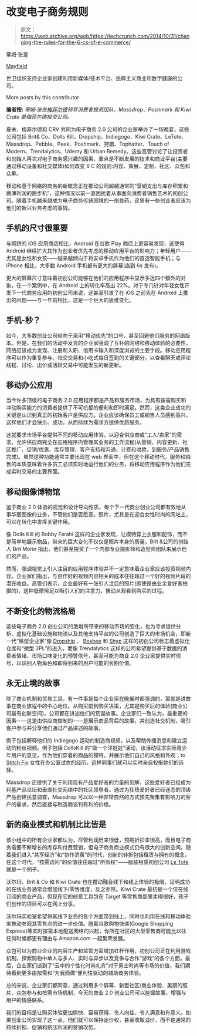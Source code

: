 # 改变电子商务规则 

> 原文：<https://web.archive.org/web/https://techcrunch.com/2014/10/31/changing-the-rules-for-the-6-cs-of-e-commerce/>

蒂姆·张是

[Mayfield](https://web.archive.org/web/20221205003448/http://www.mayfield.com/)

世卫组织支持企业家创建利用新媒体/技术平台、民粹主义商业和数字健康的公司。

More posts by this contributor

**编者按:** *蒂姆·张在[梅菲尔德](https://web.archive.org/web/20221205003448/http://www.mayfield.com/)领导消费者投资团队。Massdrop、Poshmark 和 Kiwi Crate 是梅菲尔德投资公司。*

夏末，梅菲尔德和 CRV 共同为电子商务 2.0 公司的企业家举办了一场晚宴，这些公司包括 Brit& Co、Dolls Kill、Dropship、Indiegogo、Kiwi Crate、LeTote、Massdrop、Pebble、Peek、Poshmark、狩猎、Tophatter、Touch of Modern、Trendalytics、Udemy 和 Urban Remedy。这些高管讨论了让投资者和创始人再次对电子商务感兴趣的因素，重点是不断发展的技术和商业平台(主要通过移动设备和社交媒体)如何改变 6 C 的规则:内容、策展、定制、社区、众包和众筹。

移动和基于网络的商务的新概念正在推动公司超越通常的“营销支出与库存积累和微薄利润的跑步机”，这种情况以前一直困扰着从事面向消费者销售艺术的初创公司。随着手机越来越成为电子商务传统困境的一剂良药，这里有一些创业者应该为他们的新兴业务考虑的事情。

## 手机的尺寸很重要

与拥挤的 iOS 应用商店相比，Android 在谷歌 Play 商店上更容易发现，这使得 Android 继续扩大其作为创业者优先考虑的移动应用平台的影响力；年轻用户——尤其是女性和女孩——越来越倾向于将安卓手机作为他们的首选智能手机；与 iPhone 相比，大多数 Android 手机都有更大的屏幕(直到 6s 发布)。

更大的屏幕尺寸意味着初创公司能够在他们的应用程序中显示多达四个额外的对象，在一个案例中，在 Android 上的转化率高出 22%。对于专门针对年轻女性开发下一代商务应用的初创公司来说，这甚至引发了在 iOS 之前先在 Android 上推出的问题——与一年前相比，这是一个巨大的思维变化。

## 手机-秒？

如今，大多数创业公司倾向于采用“移动优先”的口号，甚至回避他们服务的网络版本。但是，在我们的活动中发言的企业家强调了互补的网络和移动体验的必要性。网络应该成为发现、注册和入职、信用卡输入和深度浏览的主要手段。移动应用程序可以作为重复参与、社交交易和小吃式每日签到的关键部分，以查看聊天或评论线程、讨论、出价或活跃交易中可能发生的新更新。

## 移动办公应用

当今许多顶级的电子商务 2.0 应用程序都是产品和服务市场，为具有按需购买和冲动购买能力的消费者提供了不可抗拒的便利和即时满足。然而，这类企业成功的关键是认识到真正的初始客户是供应方。企业应该确保员工或销售人员感到高兴，这样他们才会快乐、成功，从而持续为需求方提供优质服务。

这就要求市场平台提供不同的移动应用体验，以迎合供应商或“工人/卖家”的需求。允许供应商完全在应用程序内管理其业务的工作流程(从营销、内容更新、社区推广、促销/优惠、库存管理、客户支持和沟通、计费和收款，到服务/产品销售完成)。虽然这种功能通常主要出现在 web 界面中，但在这个移动时代，服务和销售的本质意味着许多员工必须实时地运行他们的业务，将移动应用程序作为他们完成实时交易的主要界面。

## 移动图像博物馆

鉴于商业 2.0 体验的视觉和设计导向性质，每个下一代商业创业公司都有效地从事华丽图像的业务，不管他们是否愿意。照片，尤其是在迎合女性时尚的网站上，可以在转化中发挥关键作用。

像 Dolls Kill 的 Bobby Farahi 这样的企业家发现，让模特穿上衣服和配饰，而不是简单地展示物品，带来的巨大变化不仅仅是照片本身的质量。Brit &公司的创始人 Brit Morin 指出，他们甚至投资了一个内部专业摄影师和造型师团队来展示他们的产品。

然而，强调视觉上引人注目的应用程序体验并不一定意味着企业家应该投资视频内容。企业家们指出，与创作好的视频内容相关的成本往往超过一个好的视频片段的潜在收益。高管们表示，企业最好有一张引人注目的照片(即使是由业余爱好者拍摄的)，这种低摩擦足以吸引人们的注意力，推动从观看到购买的过程。

## 不断变化的物流格局

这些电子商务 2.0 创业公司的激增所带来的移动市场的变化，也为寻求提供分析、虚拟化基础设施和物流以及其他支持平台的公司创造了巨大的市场机会，即新一代“微型企业家”像 [Dropship](https://web.archive.org/web/20221205003448/http://www.dropship.com/#welcome-1) 、 [Boxbee](https://web.archive.org/web/20221205003448/https://boxbee.com/) 和 [Shyp](https://web.archive.org/web/20221205003448/http://www.shyp.com/) 这样的初创公司标志着虚拟化仓库和“微型 3PL”的进入，而像 Trendalytics 这样的公司希望提供基于数据的消费者情绪、市场口味变化的预警信号，甚至可能为商业 2.0 企业家提供实时信号，以识别人物角色和即将到来的用户可能的长期价值。

## 永无止境的故事

除了商业机制和贸易工具，有一件事是每个企业家在晚餐时都强调的，那就是讲故事在商业旅程中的中心地位。从购买前到购买决策，尤其是购买后的体验(商业公司最有创新空间)，公司都在讲述他们的荒诞故事。企业家们一致认为，最重要的因素——这是由供应商控制的——是展示商品背后的故事，并创造社交机制，吸引客户参与并分享他们通过产品讲述的故事。

例子包括解释他们的 Indiegogo 运动的制造商视频，以及帮助传播消息和建立运动的粉丝视频。例子包括 DollsKill 的“做一个洋娃娃”活动，该活动征求实际青少年用户的意见，作为他们穿着的商品的模特，并展示他们自己的风格和外观；to [Stitch Fix](https://web.archive.org/web/20221205003448/https://www.stitchfix.com/) 女性在办公室试衣的经历，这样同事们就可以实时亲自权衡她们的选择。

Massdrop 还提供了关于利用现有产品爱好者的力量的见解，这些爱好者已经成为利基产品论坛和垂直社交网络中的社区领导者。通过为狂热爱好者已经迷恋的顶级产品创建民意调查，Massdrop 可以以一种非常自然的方式预先聚集有影响力的客户的需求，然后直接与制造商谈判有利的价格。

## 新的商业模式和机制比比皆是

该小组中的所有企业家都认为，尽管利润历来很低，预期折扣率很高，而且电子商务需要不断增长的库存和付费营销，但电子商务商业模式仍有很大的创新空间。随着我们进入“共享经济”和“协作消费”的时代，创新的转折包括租赁与拥有的概念，在这个时代，“按需访问”的价值往往超过“所有权”——服装租赁初创公司 [Le Tote](https://web.archive.org/web/20221205003448/http://www.letote.com/) 就是一个例子。

沃尔玛、Brit & Co 和 Kiwi Crate 也在推动融合线下和线上体验的极限，证明成功的在线业务通常会增加线下/零售维度，反之亦然。Kiwi Crate 最初是一个仅在线订阅的商业产品，但现在它的创意工具包在 Target 等零售商那里卖得很好，孩子们创作的项目可以在网上分享。

沃尔玛实验室希望将其线下业务的各个方面带到线上，同时也利用在线和移动体验来推动参观其零售点的进一步价值。随着谷歌购物快递(Google Shopping Express)等实时按需本地配送网络的兴起，你所在社区的大型零售商可能比以往任何时候都更有理由与 Amazon.com 一起繁荣发展。

众包可以为商业企业的内容生产和监管方面增加杠杆作用，初创公司正在利用游戏机制，探索购物中单人与多人、实时与异步以及竞争与合作“游戏”的各个方面。最后，企业家们谈到了“云中的个性化时尚礼宾”对于男士时尚等市场的价值，我们期待看到更多由按需和“为我而做”便利性驱动的辅助商务体验。

总的来说，企业家们都同意，通过利用多个屏幕、新型社区/商业体验、美丽的照片、众包参与和按需市场机制，今天的商业 2.0 创业公司可以挖掘故事，增强与用户的情感联系。

我们的目标是让购买体验更加愉快、容易获得、令人向往、令人满意和有意义。如果创业公司实现了这一点，他们就可以保持定价权，甚至收取溢价，而不是通常的持续折扣、促销和挤压利润的营销攻势。